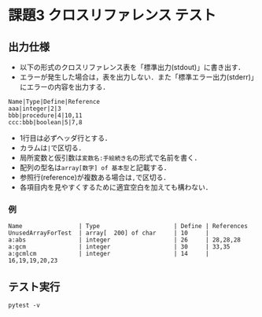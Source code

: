# 課題3 クロスリファレンス テスト

## 出力仕様

* 以下の形式のクロスリファレンス表を「標準出力(stdout)」に書き出す．
* エラーが発生した場合は，表を出力しない．また「標準エラー出力(stderr)」にエラーの内容を出力する．
```
Name|Type|Define|Reference
aaa|integer|2|3
bbb|procedure|4|10,11
ccc:bbb|boolean|5|7,8
```
* 1行目は必ずヘッダ行とする．
* カラムは`|`で区切る．
* 局所変数と仮引数は`変数名:手絵続き名`の形式で名前を書く．
* 配列の型名は`array[数字] of 基本型`と記載する．
* 参照行(reference)が複数ある場合は`,`で区切る．
* 各項目内を見やすくするために適宜空白を加えても構わない．

### 例
```
Name                | Type                     | Define | References          
UnusedArrayForTest  | array[  200] of char     | 10     | 
a:abs               | integer                  | 26     | 28,28,28
a:gcm               | integer                  | 30     | 33,35
a:gcmlcm            | integer                  | 14     | 16,19,19,20,23
```

## テスト実行

```
pytest -v
```
